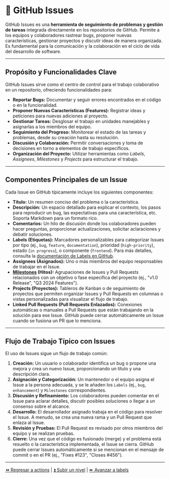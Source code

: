 # 🐞 GitHub Issues

GitHub Issues es una **herramienta de seguimiento de problemas y gestión de tareas** integrada directamente en los repositorios de GitHub. Permite a los equipos y colaboradores rastrear bugs, proponer nuevas características, gestionar proyectos y discutir ideas de manera organizada. Es fundamental para la comunicación y la colaboración en el ciclo de vida del desarrollo de software.

---

## Propósito y Funcionalidades Clave

GitHub Issues sirve como el centro de control para el trabajo colaborativo en un repositorio, ofreciendo funcionalidades para:

- **Reportar Bugs:** Documentar y seguir errores encontrados en el código o en la funcionalidad.
- **Proponer Nuevas Características (Features):** Registrar ideas y peticiones para nuevas adiciones al proyecto.
- **Gestionar Tareas:** Desglosar el trabajo en unidades manejables y asignarlas a los miembros del equipo.
- **Seguimiento del Progreso:** Monitorear el estado de las tareas y problemas, desde su creación hasta su resolución.
- **Discusión y Colaboración:** Permitir conversaciones y toma de decisiones en torno a elementos de trabajo específicos.
- **Organización del Proyecto:** Utilizar herramientas como *Labels*, *Assignees*, *Milestones* y *Projects* para estructurar el trabajo.

---

## Componentes Principales de un Issue

Cada Issue en GitHub típicamente incluye los siguientes componentes:

- **Título:** Un resumen conciso del problema o la característica.
- **Descripción:** Un espacio detallado para explicar el contexto, los pasos para reproducir un bug, las expectativas para una característica, etc. Soporta Markdown para un formato rico.
- **Comentarios:** Un hilo de discusión donde los colaboradores pueden hacer preguntas, proporcionar actualizaciones, solicitar aclaraciones y debatir soluciones.
- **Labels (Etiquetas):**  Marcadores personalizables para categorizar Issues por tipo (ej., `bug`, `feature`, `documentation`), prioridad (`high-priority`), estado (`in progress`), o componente (`frontend`). Para más detalles, consulta la [documentación de Labels en GitHub](./labels.md).
- **Assignees (Asignados):** Uno o más miembros del equipo responsables de trabajar en el Issue.
- **[Milestones](./milestones.md) (Hitos):** Agrupaciones de Issues y Pull Requests relacionados con un objetivo o fase específica del proyecto (ej., "v1.0 Release", "Q3 2024 Features").
- **Projects (Proyectos):** Tableros de Kanban o de seguimiento de proyectos que permiten organizar Issues y Pull Requests en columnas o vistas personalizadas para visualizar el flujo de trabajo.
- **Linked Pull Requests (Pull Requests Enlazados):** Conexiones automáticas o manuales a Pull Requests que están trabajando en la solución para ese Issue. GitHub puede cerrar automáticamente un Issue cuando se fusiona un PR que lo menciona.

---

## Flujo de Trabajo Típico con Issues

El uso de Issues sigue un flujo de trabajo común:

1. **Creación:** Un usuario o colaborador identifica un bug o propone una mejora y crea un nuevo Issue, proporcionando un título y una descripción clara.
2. **Asignación y Categorización:** Un mantenedor o el equipo asigna el Issue a la persona adecuada, y se le añaden los `Labels` (ej., `bug`, `enhancement`) y `Milestones` correspondientes.
3. **Discusión y Refinamiento:** Los colaboradores pueden comentar en el Issue para aclarar detalles, discutir posibles soluciones o llegar a un consenso sobre el alcance.
4. **Desarrollo:** El desarrollador asignado trabaja en el código para resolver el Issue. A menudo, se crea una nueva rama y un Pull Request que enlaza al Issue.
5. **Revisión y Pruebas:** El Pull Request es revisado por otros miembros del equipo y se realizan pruebas.
6. **Cierre:** Una vez que el código es fusionado (merge) y el problema está resuelto o la característica implementada, el Issue se cierra. GitHub puede cerrar Issues automáticamente si se mencionan en el mensaje de commit o en el PR (ej., "Fixes #123", "Closes #456").

---

[⏪ Regresar a actions](./actions.md) | [⏫ Subir un nivel](../README.md) | [⏩ Avanzar a labels](./labels.md)
